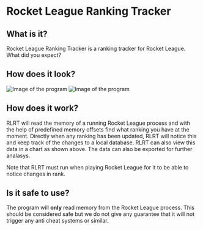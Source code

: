 # Rocket League Ranking Tracker

## What is it?
Rocket League Ranking Tracker is a ranking tracker for Rocket League. What did you expect?

## How does it look?
![Image of the program](https://dl.dropboxusercontent.com/u/17980676/Main%20View.png)
![Image of the program](https://dl.dropboxusercontent.com/u/17980676/Chart.png)

## How does it work?
RLRT will read the memory of a running Rocket League process and with the help of predefined memory offsets find what ranking you have at the moment. Directly when any ranking has been updated, RLRT will notice this and keep track of the changes to a local database. RLRT can also view this data in a chart as shown above. The data can also be exported for further analasys.

Note that RLRT must run when playing Rocket League for it to be able to notice changes in rank.

## Is it safe to use?
The program will **only** read memory from the Rocket League process. This should be considered safe but we do not give any guarantee that it will not trigger any anti cheat systems or similar.
